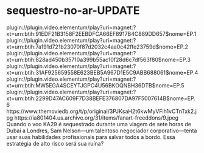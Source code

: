 # sequestro-no-ar-UPDATE

<item>
<title>[COLOR silver][B] SEQUESTRO NO AR 1º TEMPORADA [/COLOR][/B][COLOR yellow]  FULL HD  [B][/COLOR][/B]</title>
<link>plugin://plugin.video.elementum/play?uri=magnet:?xt=urn:btih:91EDF21B3158F2EEBDFCA66EF8917B4C889DD657$nome=EP.1</link>
<link>plugin://plugin.video.elementum/play?uri=magnet:?xt=urn:btih:7a191d721b23070f87d2032c4aa0c42ffe23759d$nome=EP.2</link>
<link>plugin://plugin.video.elementum/play?uri=magnet:?xt=urn:btih:828ad450b35710a399b55ac10f28d6c7df563f80$nome=EP.3</link>
<link>plugin://plugin.video.elementum/play?uri=magnet:?xt=urn:btih:31AF925659558E623BEB5A967D1E5C9ABB688061$nome=EP.4</link>
<link>plugin://plugin.video.elementum/play?uri=magnet:?xt=urn:btih:MW5EGA4SCEYTJGPC4U56BKOQNBH36DTB$nome=EP.5</link>
<link>plugin://plugin.video.elementum/play?uri=magnet:?xt=urn:btih:2299D47AC609F7D38BEFE376807DA97F5007614B$nome=EP.6</link>
<thumbnail>https://www.themoviedb.org/t/p/original/3PJKsaH2t6kwMyVFih1vCTnTxk2.jpg</thumbnail>
<fanart>https://ia801404.us.archive.org/31/items/fanart-freeddons/9.jpeg</fanart>
<info>Quando o voo KA29 é sequestrado durante uma viagem de sete horas de Dubai a Londres, Sam Nelson—um talentoso negociador corporativo—tenta usar suas habilidades profissionais para salvar todos a bordo. Essa estratégia de alto risco será sua ruína?</info>
</item>
